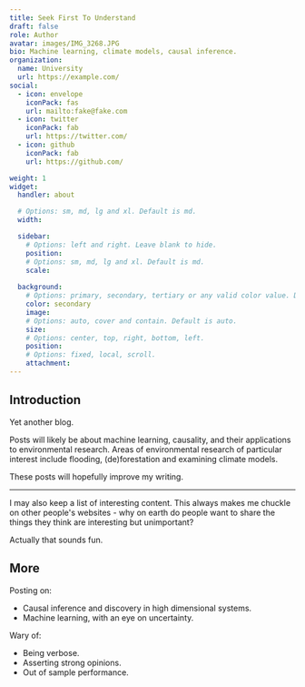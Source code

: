 ```yaml
---
title: Seek First To Understand
draft: false
role: Author
avatar: images/IMG_3268.JPG
bio: Machine learning, climate models, causal inference.
organization:
  name: University
  url: https://example.com/
social:
  - icon: envelope
    iconPack: fas
    url: mailto:fake@fake.com
  - icon: twitter
    iconPack: fab
    url: https://twitter.com/
  - icon: github
    iconPack: fab
    url: https://github.com/

weight: 1
widget:
  handler: about

  # Options: sm, md, lg and xl. Default is md.
  width:

  sidebar:
    # Options: left and right. Leave blank to hide.
    position:
    # Options: sm, md, lg and xl. Default is md.
    scale:
  
  background:
    # Options: primary, secondary, tertiary or any valid color value. Default is primary.
    color: secondary
    image:
    # Options: auto, cover and contain. Default is auto.
    size:
    # Options: center, top, right, bottom, left.
    position:
    # Options: fixed, local, scroll.
    attachment: 
---
```


## Introduction

Yet another blog.

Posts will likely be about machine learning, causality, and their applications to environmental research. Areas of environmental research of particular interest include flooding, (de)forestation and examining climate models.

These posts will hopefully improve my writing.

***

I may also keep a list of interesting content. This always makes me chuckle on other people's websites - why on earth do people want to share the things they think are interesting but unimportant?

Actually that sounds fun.

## More

Posting on:

- Causal inference and discovery in high dimensional systems.
- Machine learning, with an eye on uncertainty.

Wary of:

- Being verbose.
- Asserting strong opinions.
- Out of sample performance.
